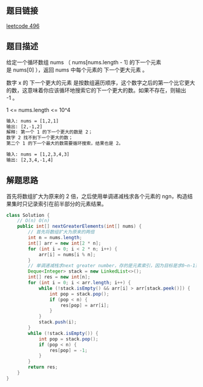 ## 题目链接

[leetcode 496](https://leetcode.cn/problems/next-greater-element-ii/)

## 题目描述

给定一个循环数组 nums （ nums[nums.length - 1] 的下一个元素是 nums[0] ），返回 nums 中每个元素的 下一个更大元素 。  

数字 x 的 下一个更大的元素 是按数组遍历顺序，这个数字之后的第一个比它更大的数，这意味着你应该循环地搜索它的下一个更大的数。如果不存在，则输出 -1 。  

1 <= nums.length <= 10^4  

```html
输入: nums = [1,2,1]
输出: [2,-1,2]
解释: 第一个 1 的下一个更大的数是 2；
数字 2 找不到下一个更大的数； 
第二个 1 的下一个最大的数需要循环搜索，结果也是 2。

输入: nums = [1,2,3,4,3]
输出: [2,3,4,-1,4]
```

## 解题思路

首先将数组扩大为原来的 2 倍，之后使用单调递减栈求各个元素的 ngn，构造结果集时只记录索引在前半部分的元素结果。  

```JAVA
class Solution {
    // O(n) O(n)
    public int[] nextGreaterElements(int[] nums) {
        // 首先将数组扩大为原来的两倍
        int n = nums.length;
        int[] arr = new int[2 * n];
        for (int i = 0; i < 2 * n; i++) {
            arr[i] = nums[i % n];
        }
        // 单调递减栈求next greater number，存的是元素索引，因为目标是求0~n-1范围元素的ngn
        Deque<Integer> stack = new LinkedList<>();
        int[] res = new int[n];
        for (int i = 0; i < arr.length; i++) {
            while (!stack.isEmpty() && arr[i] > arr[stack.peek()]) {
                int pop = stack.pop();
                if (pop < n) {
                    res[pop] = arr[i];
                }
            }
            stack.push(i);
        }
        while (!stack.isEmpty()) {
            int pop = stack.pop();
            if (pop < n) {
                res[pop] = -1;
            }
        }
        return res;
    }
}
```

